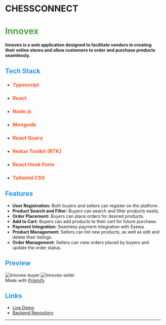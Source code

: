# CHESSCONNECT

# <span style="color:#4CA340">Innovex</span>

**Innovex is a web application designed to facilitate vendors in creating their online stores and allow customers to order and purchase products seamlessly.**

## <span style="color:#2196F3">Tech Stack</span>

- ### <span style="color:#FF5722">Typescript</span>
- ### <span style="color:#FF5722">React</span>
- ### <span style="color:#FF5722">Node.js</span>
- ### <span style="color:#FF5722">Mongodb</span>
- ### <span style="color:#FF5722">React Query</span>
- ### <span style="color:#FF5722">Redux Toolkit (RTK)</span>
- ### <span style="color:#FF5722">React Hook Form</span>
- ### <span style="color:#FF5722">Tailwind CSS</span>

## <span style="color:#2196F3">Features</span>

- **User Registration:** Both buyers and sellers can register on the platform.
- **Product Search and Filter:** Buyers can search and filter products easily.
- **Order Placement:** Buyers can place orders for desired products.
- **Add to Cart:** Buyers can add products to their cart for future purchase.
- **Payment Integration:** Seamless payment integration with Esewa.
- **Product Management:** Sellers can list new products, as well as edit and delete their listings.
- **Order Management:** Sellers can view orders placed by buyers and update the order status.

## <span style="color:#2196F3">Preview</span>

![Innovex-buyer](https://github.com/Samir984/Ecommerce_client/assets/106372023/5085d34a-943b-4703-a732-491cd8d3084a)
![Innovex-seller](https://github.com/Samir984/Ecommerce_client/assets/106372023/3412f3ea-28cf-4465-8c05-5fc49978f3ff)
<br>
_Made with [Prismify](https://prismify.vercel.app/)_

## <span style="color:#2196F3">Links</span>

- [Live Demo](https://ecommerce-cli.vercel.app/)
- [Backend Repository](https://github.com/Samir984/Ecommerce_api)

---
